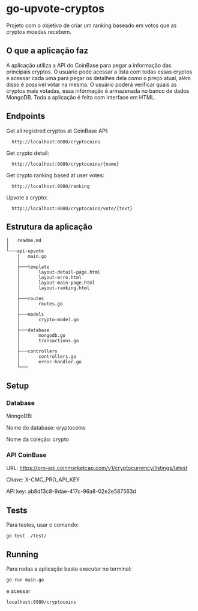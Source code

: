 # go-upvote-cryptos

Projeto com o objetivo de criar um ranking baseado em votos que as cryptos moedas recebem.

## O que a aplicação faz

A aplicação utiliza a API do CoinBase para pegar a informação das principais cryptos.
O usuário pode acessar a lista com todas essas cryptos e acessar cada uma para pegar os detalhes dela como o preço atual, além disso é possível votar na mesma.
O usuário poderá verificar quais as cryptos mais votadas, essa informação é armazenada no banco de dados MongoDB.
Toda a aplicação é feita com interface em HTML.

## Endpoints

Get all registred cryptos at CoinBase API:

```curl
  http://localhost:8080/cryptocoins
```

Get crypto detail:

```curl
  http://localhost:8080/cryptocoins/{name}
```

Get crypto ranking based at user votes:

```curl
  http://localhost:8080/ranking
```

Upvote a crypto:

```curl
  http://localhost:8080/cryptocoins/vote/{text} 
```

## Estrutura da aplicação

```
│   readme.md
│
└───api-upvote
    │   main.go
    │
    ├───template
    │       layout-detail-page.html
    │       layout-erro.html
    │       layout-main-page.html
    │       layout-ranking.html
    │
    ├───routes
    │       routes.go
    │
    ├───models
    │       crypto-model.go
    │
    ├───database
    │       mongodb.go
    │       transactions.go
    │
    ├───controllers
    │       controllers.go
    │       error-handler.go
    └───
```
## Setup

### Database

MongoDB:

Nome do database: cryptocoins

Nome da coleção: crypto

### API CoinBase

URL: https://pro-api.coinmarketcap.com/v1/cryptocurrency/listings/latest

Chave: X-CMC_PRO_API_KEY

API key: ab8d13c8-9dae-417c-96a8-02e2e587563d

## Tests

Para testes, usar o comando:

```shell
go test ./test/
```

## Running

Para rodas a aplicação basta executar no terminal:

```shell
go run main.go 
```

e acessar

```curl
localhost:8080/cryptocoins 
```
